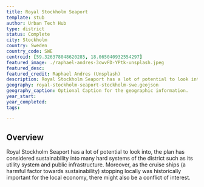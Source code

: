 ```yaml
---
title: Royal Stockholm Seaport
template: stub
author: Urban Tech Hub
type: district
status: Complete
city: Stockholm
country: Sweden
country_code: SWE
centroid: [59.326378048620285, 18.065040932554297]
featured_image: ./raphael-andres-3cwvFD-YPtk-unsplash.jpeg
featured_desc: 
featured_credit: Raphael Andres (Unsplash)
description: Royal Stockholm Seaport has a lot of potential to look into, the plan has considered sustainability into many hard systems of the district such as its utility system and public infrastructure. Moreover, as the cruise ships (a harmful factor towards sustainability) stopping locally was historically important for the local economy, there might also be a conflict of interest.
geography: royal-stockholm-seaport-stockholm-swe.geojson
geography_caption: Optional Caption for the geographic information.
year_start:
year_completed:
tags:

---
```


## Overview

Royal Stockholm Seaport has a lot of potential to look into, the plan has considered sustainability into many hard systems of the district such as its utility system and public infrastructure. Moreover, as the cruise ships (a harmful factor towards sustainability) stopping locally was historically important for the local economy, there might also be a conflict of interest.
